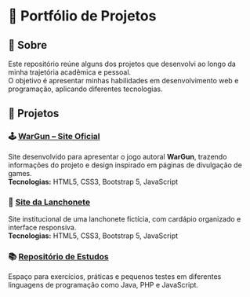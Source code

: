 # 🌟 Portfólio de Projetos  

## 📌 Sobre  
Este repositório reúne alguns dos projetos que desenvolvi ao longo da minha trajetória acadêmica e pessoal.  
O objetivo é apresentar minhas habilidades em desenvolvimento web e programação, aplicando diferentes tecnologias.  

## 🚀 Projetos  

### 🕹️ [WarGun – Site Oficial](https://github.com/AitomD/wargun)  
Site desenvolvido para apresentar o jogo autoral **WarGun**, trazendo informações do projeto e design inspirado em páginas de divulgação de games.  
**Tecnologias:** HTML5, CSS3, Bootstrap 5, JavaScript  

### 🍔 [Site da Lanchonete](https://github.com/seu-usuario/lanchonete)  
Site institucional de uma lanchonete fictícia, com cardápio organizado e interface responsiva.  
**Tecnologias:** HTML5, CSS3, Bootstrap 5, JavaScript  

### 📚 [Repositório de Estudos](https://github.com/seu-usuario/estudos)  
Espaço para exercícios, práticas e pequenos testes em diferentes linguagens de programação como Java, PHP e JavaScript.  
